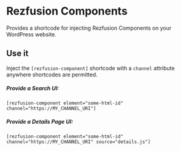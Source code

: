 # Rezfusion Components

Provides a shortcode for injecting Rezfusion Components on your WordPress website.

## Use it

Inject the `[rezfusion-component]` shortcode with a `channel` attribute anywhere shortcodes are permitted.

##### Provide a Search UI:

`[rezfusion-component element="some-html-id" channel="https://MY_CHANNEL_URI"]`

##### Provide a Details Page UI:

`[rezfusion-component element="some-html-id" channel="https://MY_CHANNEL_URI" source="details.js"]`
